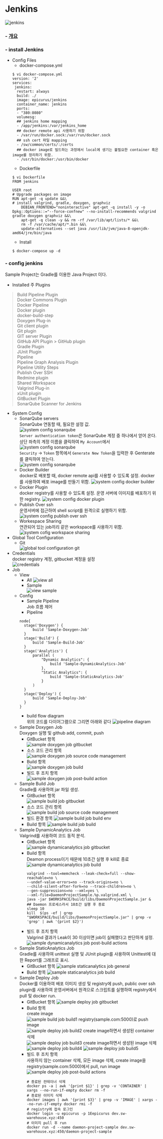Jenkins
=============
![jenkins](images/jenkins.png)
### - [개요][05c45105]
### - install Jenkins  
  - Config Files  
    - docker-compose.yml  
    ```
    $ vi docker-compose.yml
    version: '2'
    services:
     jenkins:
      restart: always
      build: ./
      image: epicurus/jenkins
      container_name: jenkins
      ports:
      - "380:8080"
      volumesg:
      ## jenkins home mapping
      - /app/jenkins:/var/jenkins_home
      ## docker remote api 사용하기 위함
      - /var/run/docker.sock:/var/run/docker.sock
      ## ssh cert 파일 mapping
      - /sw/common/certs/:/certs
      ## docker image로 빌드하는 과정에서 local에 생기는 불필요한 container 혹은 image를 정리하기 위함.
      - /usr/bin/docker:/usr/bin/docker
    ```
    - Dockerfile  
    ```  
    $ vi Dockerfile
    FROM jenkins

    USER root
    # Upgrade packages on image
    RUN apt-get -q update &&\
    # install valgrind, gradle, doxygen, graphviz
        DEBIAN_FRONTEND="noninteractive" apt-get -q install -y -o Dpkg::Options::="--force-confnew" --no-install-recommends valgrind gradle doxygen graphviz &&\
        apt-get -q clean -y && rm -rf /var/lib/apt/lists/* &&\
        rm -f /var/cache/apt/*.bin &&\
        update-alternatives --set java /usr/lib/jvm/java-8-openjdk-amd64/jre/bin/java
    ```
    - Install
    ```
    $ docker-compose up -d
    ```  
### - config jenkins  
Sample Project는 Gradle를 이용한 Java Project 이다.
  - Installed 주 Plugins  
  > Build Pipeline Plugin  
  > Docker Commons Plugin  
  > Docker Pipeline  
  > Docker plugin  
  > docker-build-step  
  > Doxygen Plug-in  
  > Git client plugin  
  > Git plugin  
  > GIT server Plugin  
  > GitHub API Plugin > GitHub plugin  
  > Gradle Plugin  
  > JUnit Plugin  
  > Pipeline  
  > Pipeline Graph Analysis Plugin  
  > Pipeline Utility Steps  
  > Publish Over SSH  
  > Redmine plugin  
  > Shared Workspace  
  > Valgrind Plug-in  
  > xUnit plugin  
  > GitBucket Plugin  
  > SonarQube Scanner for Jenkins  

  - System Config  
    - SonarQube servers    
    SonarQube 연동할 때, 필요한 설정 값.   
    ![system config sonarqube](images/system-configure/sonarqube-server1.PNG)    
    `Server authentication token`은 SonarQube 계정 중 하나에서 얻어 온다. 상단 좌측의 계정 이름을 클릭하여 `My Account`에서    
    ![system config sonarqube](images/system-configure/sonarqube-server2.PNG)     
    `Security` -> `Token` 항목에서 `Generate New Token`을 입력한 후 Genterate를 클릭하여 얻는다.   
    ![system config sonarqube](images/system-configure/sonarqube-server3.PNG)    
    - Docker Builder    
    docker로 배포할 때, docker remote api를 사용할 수 있도록 설정. docker를 사용하여 배포 image를 만들기 위함.
    ![system config docker builder](images/system-configure/docker-builder.PNG)  
    - Docker Plugin  
    docker registry를 사용할 수 있도록 설정. 운영 서버에 이미지를 배포하기 위한 registry.
    ![system config docker plugin](images/system-configure/docker-plugin.PNG)
    - Publish Over ssh  
    운영서버에 접근하여 shell script를 원격으로 실행하기 위함.
    ![system config publish over ssh](images/system-configure/publish-over-ssh.PNG)
    - Workespace Sharing    
    연관되어 있는 job끼리 같은 workspace를 사용하기 위함.
    ![system cofig workspace sharing](images/system-configure/worksapce-sharing.PNG)
  - Global Tool Configuration
    - Git  
      ![global tool configuration git](images/global-tool-configuration/Git.PNG)
  - Credentials  
  docker registry 계정, gitbucket 계정을 설정    
  ![credentials](images/credentials/credentials.PNG)
  - Job
    - View
      - All
      ![view all](images/view/all.PNG)
      - Sample  
      ![view sample](images/view/sample.PNG)
    - Config  
      - Sample Pipeline  
      Job 흐름 제어
      - Pipeline  
      ```
      node{
        stage('Doxygen') {
            build 'Sample-Doxygen-Job'
        }
      	stage('Build') {
      		build 'Sample-Build-Job'
      	}
        stage('Analytics') {
        	parallel (
        		"Dynamic Analytics": {
        			build 'Sample-DynamicAnalytics-Job'
        		},
        		"Static Analytics": {  
        			build 'Sample-StaticAnalytics-Job'
        		}
        	)
        }
      	stage('Deploy') {
      		build 'Sample-Deploy-Job'
      	}
      }
      ```
      - build flow diagram  
      위의 코드를 다이어그램으로 그리면 아래와 같다
      ![pipeline diagram](images/job/sample-pipeline-job/pipeline-dia.jpg)
    - Sample Doxygen Job  
    Doxygen 실행 및 github add, commit, push
      - GitBucket 항목  
      ![sample doxygen job gitbucket](images/job/sample-doxygen-job/configure-gitbucket.PNG)
      - 소스 코드 관리 항목  
      ![sample doxygen job source code management](images/job/sample-doxygen-job/configure-소스코드관리.PNG)
      - Build 항목  
      ![sample doxygen job build](images/job/sample-doxygen-job/configure-build.PNG)
      - 빌드 후 조치 항목  
      ![sample doxygen job post-build action](images/job/sample-doxygen-job/configure-빌드후조치.PNG)  
    - Sample Build Job  
    Gradle를 사용하여 jar 파일 생성.  
      - GitBucket 항목  
      ![sample build job gitbucket](images/job/sample-build-job/configure-gitbucket.PNG)
      - 소스 코드 관리 항목  
      ![sample build job source code management](images/job/sample-build-job/configure-소스코드관리.PNG)
      - 빌드 환경 항목
      ![sample build job build env](images/job/sample-build-job/configure-빌드환경.PNG)
      - Build 항목
      ![sample build job build](images/job/sample-build-job/configure-build.PNG)
    - Sample DynamicAnalytics Job  
    Valgrind를 사용하여 코드 동적 분석.
      - GitBucket 항목  
      ![sample dynamicanalytics job gitbucket](images/job/sample-dynamicanalytics-job/configure-gitbucket.PNG)
      - Build 항목  
      Deamon process이기 때문에 10초간 실행 후 kill로 종료
        ![sample dynamicanalytics job build](images/job/sample-dynamicanalytics-job/configure-build.PNG)
        ```
        valgrind --tool=memcheck --leak-check=full --show-reachable=no \
        --undef-value-errors=no --track-origins=no \
        --child-silent-after-fork=no --trace-children=no \
        --gen-suppressions=no --xml=yes \
        --xml-file=DaemonProjectSample.%p.valgrind.xml \
        java -jar $WORKSPACE/build/libs/DaemonProjectSample.jar &
        ## Daemon 프로세스라서 10초간 실행 후 종료
        sleep 10
        kill  $(ps -ef | grep "$WORKSPACE/build/libs/DaemonProjectSample.jar" | grep -v 'grep' | awk '{print $2}')
        ```
      - 빌드 후 조치 항목  
      Valgrind 결과가 Leak이 30 이상이면 job이 실패했다고 판단하게 설정.
      ![sample dynamicanalytics job post-build actions](images/job/sample-dynamicanalytics-job/configure-빌드후조치.PNG)
    - Sample StaticAnalytics Job  
    Gradle를 사용하여 unittest 실행 및 JUnit plugin를 사용하여 Unittest에 대한 Report를 그래프로 표시.
      - GitBucket 항목
      ![sample staticanalytics job general](images/job/sample-staticanalytics-job/configure-gitbucket.PNG)
      - Build 항목
      ![sample staticanalytics job build](images/job/sample-staticanalytics-job/configure-build.PNG)
    - Sample Deploy Job  
    Docker를 이용하여 배포 이미지 생성 및 registry에 push, public over ssh plugin를 사용하여 운영서버에서 원격으로 스크립트를 실행하여 registry에서 pull 및 docker run.
      - GitBucket 항목
      ![sample deploy job gitbucket](images/job/sample-deploy-job/configure-gitbucket.PNG)
      - Build 항목  
      create image  
      ![sample build job build1](images/job/sample-deploy-job/configure-build1.PNG)
      registry(sample.com:5000)로 push image  
      ![sample deploy job build2](images/job/sample-deploy-job/configure-build2.PNG)
      create image하면서 생성된 container 삭제  
      ![sample deploy job build3](images/job/sample-deploy-job/configure-build3.PNG)
      create image하면서 생성된 image 삭제  
      ![sample deploy job build4](images/job/sample-deploy-job/configure-build4.PNG)
      ![sample deploy job build5](images/job/sample-deploy-job/configure-build5.PNG)
      - 빌드 후 조치 항목  
      사용하지 않는 container 삭제, 모든 image 삭제, create image을 registry(sample.com:5000)에서 pull, run image
      ![sample deploy job post-build actions](images/job/sample-deploy-job/configure-빌드후조치.PNG)
        ```
        # 종료된 컨테이너 삭제
        docker ps -a | awk '{print $1}' | grep -v 'CONTAINER' | xargs --no-run-if-empty docker rm -f
        # 종료된 이미지 삭제
        docker images | awk '{print $3}' | grep -v 'IMAGE' | xargs --no-run-if-empty docker rmi -f
        # registry에 접속 로그인
        docker login -u epicurus -p 1Eepicurus dev.sw-warehouse.xyz:450
        # 이미지 pull 후 run
        docker run -d --name daemon-project-sample dev.sw-warehouse.xyz:450/daemon-project-sample
        ```  

  [05c45105]: https://github.com/Yongdae-Kim/HowToUseJenkins "jenkins overview"
